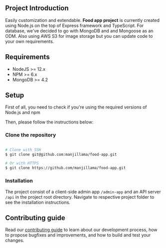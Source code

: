 ## Project Introduction

Easily customization and extendable. **Food app project** is currently created using Node.js on the top of Express framework and TypeScript. For database, we've decided to go with MongoDB and and Mongoose as an ODM. Also using AWS S3 for image storage but you can update code to your own requirements.

## Requirements

- NodeJS >= 12.x
- NPM >= 6.x
- MongoDB >= 4.2

## Setup

First of all, you need to check if you're using the required versions of Node.js and npm <br/>

Then, please follow the instructions below:

### Clone the repository

```bash

# Clone with SSH
$ git clone git@github.com:manjillama/food-app.git

# Or with HTTPS
$ git clone https://github.com/manjillama/food-app.git
```

### Installation

The project consist of a client-side admin app `/admin-app` and an API server `/api` in the project root directory. Navigate to respective project folder to see the installation instructions.

## Contributing guide

Read our [contributing guide](https://github.com/manjillama/food-app/blob/master/CONTRIBUTING.md) to learn about our development process, how to propose bugfixes and improvements, and how to build and test your changes.
